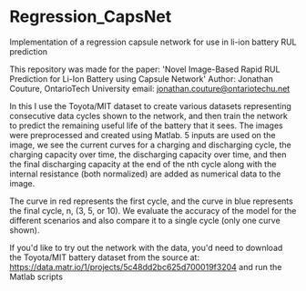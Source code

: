# Regression_CapsNet
Implementation of a regression capsule network for use in li-ion battery RUL prediction

This repository was made for the paper: 'Novel Image-Based Rapid RUL Prediction for Li-Ion Battery using Capsule Network'
Author: Jonathan Couture, OntarioTech University
email: jonathan.couture@ontariotechu.net

In this I use the Toyota/MIT dataset to create various datasets representing consecutive data cycles shown to the network, and then train the network to predict
the remaining useful life of the battery that it sees. The images were preprocessed and created using Matlab.
5 inputs are used on the image, we see the current curves for a charging and discharging cycle, the charging capacity over time, the discharging capacity over time,
and then the final discharging capacity at the end of the nth cycle along with the internal resistance (both normalized) are added as numerical data to the image.

The curve in red represents the first cycle, and the curve in blue represents the final cycle, n, (3, 5, or 10). We evaluate the accuracy of the model for the different
scenarios and also compare it to a single cycle (only one curve shown). 

If you'd like to try out the network with the data, you'd need to download the Toyota/MIT battery dataset from the source at:
https://data.matr.io/1/projects/5c48dd2bc625d700019f3204
and run the Matlab scripts
